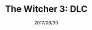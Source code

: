 ---
layout: post
title:  "The Witcher 3: DLC"
date:   2017/08/30
thumbnail: "ps4/witcher/1 (1).jpg"
---